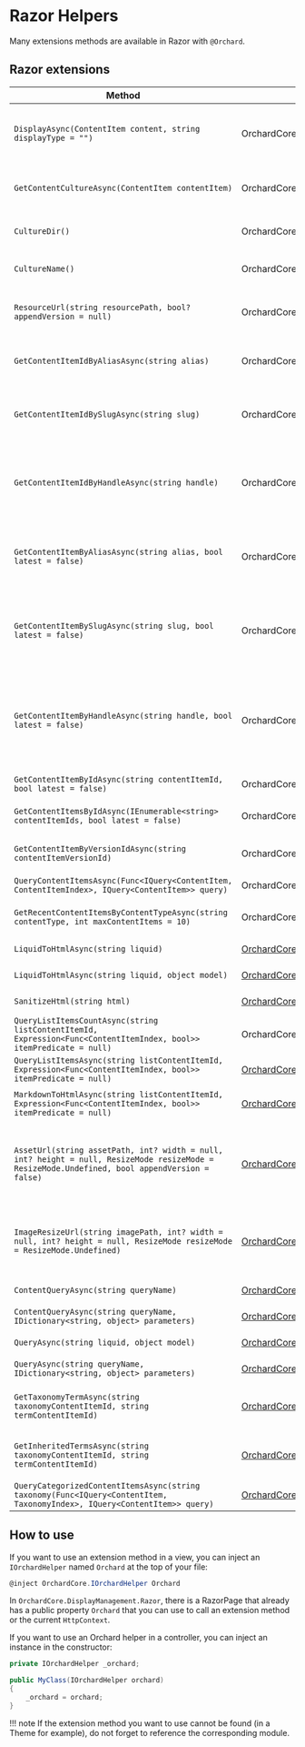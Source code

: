 # Razor Helpers

Many extensions methods are available in Razor with `@Orchard`.

## Razor extensions

| Method | Module | Description |
| ------ | ------ | ----------- |
| `DisplayAsync(ContentItem content, string displayType = "")` | OrchardCore.ContentManagement.Display | Renders a content item with the corresponding display type. |
| `GetContentCultureAsync(ContentItem contentItem)` | OrchardCore.ContentLocalization | Returns the culture for a given ContentItem. |
| `CultureDir()` | OrchardCore.DisplayManagement | Returns the current culture direction. |
| `CultureName()` | OrchardCore.DisplayManagement | Returns the current culture name. |
| `ResourceUrl(string resourcePath, bool? appendVersion = null)` | OrchardCore.ResourceManagement | Prefixes the Cdn Base URL to the specified resource path. |
| `GetContentItemIdByAliasAsync(string alias)` | OrchardCore.Alias | Returns a content item id from its alias. Ex: `carousel` |
| `GetContentItemIdBySlugAsync(string slug)` | OrchardCore.Autoroute | Returns a content item id from its slug. Ex: `myblog/my-blog-post` |
| `GetContentItemIdByHandleAsync(string handle)` | OrchardCore.Contents | Returns a content item id from its handle. Ex: `alias:carousel`, `slug:myblog/my-blog-post` |
| `GetContentItemByAliasAsync(string alias, bool latest = false)` | OrchardCore.Alias | Loads a content item by its alias, seeking the latest version or not. Ex: `carousel` |
| `GetContentItemBySlugAsync(string slug, bool latest = false)` | OrchardCore.Autoroute | Loads a content item by its slug, seeking the latest version or not. Ex: `slug:myblog/my-blog-post`|
| `GetContentItemByHandleAsync(string handle, bool latest = false)` | OrchardCore.Contents | Loads a content item by its handle, seeking the latest version or not. Ex: `alias:carousel`, `slug:myblog/my-blog-post`|
| `GetContentItemByIdAsync(string contentItemId, bool latest = false)` | OrchardCore.Contents | Loads a content item by its id. |
| `GetContentItemsByIdAsync(IEnumerable<string> contentItemIds, bool latest = false)` | OrchardCore.Contents | Loads a list of content items by their ids. |
| `GetContentItemByVersionIdAsync(string contentItemVersionId)` | OrchardCore.Contents | Loads a content item by its version id. |
| `QueryContentItemsAsync(Func<IQuery<ContentItem, ContentItemIndex>, IQuery<ContentItem>> query)` | OrchardCore.Contents | Query content items. |
| `GetRecentContentItemsByContentTypeAsync(string contentType, int maxContentItems = 10)` | OrchardCore.Contents | Loads content items of a specific type. |
| `LiquidToHtmlAsync(string liquid)` | [OrchardCore.Liquid](../../modules/Liquid/README.md#razor-helpers) | Parses a liquid string to HTML. |
| `LiquidToHtmlAsync(string liquid, object model)` | [OrchardCore.Liquid](../../modules/Liquid/README.md#razor-helpers) | Parses a liquid string to HTML. |
| `SanitizeHtml(string html)` | [OrchardCore.Infrastructure](../Sanitizer/README.md#razor-helper) | Sanitizes an HTML string. |
| `QueryListItemsCountAsync(string listContentItemId, Expression<Func<ContentItemIndex, bool>> itemPredicate = null)` | OrchardCore.Lists | Returns list count. |
| `QueryListItemsAsync(string listContentItemId, Expression<Func<ContentItemIndex, bool>> itemPredicate = null)` | [OrchardCore.List](../../modules/Lists/README.md#orchard-helpers) | Returns list items. |
| `MarkdownToHtmlAsync(string listContentItemId, Expression<Func<ContentItemIndex, bool>> itemPredicate = null)` | [OrchardCore.Markdown](../../modules/Markdown/README.md#razor-helper) | Converts Markdown string to HTML. |
| `AssetUrl(string assetPath, int? width = null, int? height = null, ResizeMode resizeMode = ResizeMode.Undefined, bool appendVersion = false)` | [OrchardCore.Media](../../modules/Media/README.md#razor-helpers) | Returns the relative URL of the specifier asset path with optional resizing parameters. |
| `ImageResizeUrl(string imagePath, int? width = null, int? height = null, ResizeMode resizeMode = ResizeMode.Undefined)` | [OrchardCore.Media](../../modules/Media/README.md#razor-helpers) | Returns a URL with custom resizing parameters for an existing image path. |
| `ContentQueryAsync(string queryName)` | [OrchardCore.Queries](../../modules/Queries/README.md#razor-helpers) | Returns a List of Content items |
| `ContentQueryAsync(string queryName, IDictionary<string, object> parameters)` | [OrchardCore.Queries](../../modules/Queries/README.md#razor-helpers) | Returns a List of Content items |
| `QueryAsync(string liquid, object model)` | [OrchardCore.Queries](../../modules/Queries/README.md#razor-helpers) | Returns a List of objects |
| `QueryAsync(string queryName, IDictionary<string, object> parameters)` | [OrchardCore.Queries](../../modules/Queries/README.md#razor-helpers) | Returns a List of objects |
| `GetTaxonomyTermAsync(string taxonomyContentItemId, string termContentItemId)` | [OrchardCore.Taxonomies](../../modules/Taxonomies/README.md#orchard-helpers) | Returns a the term from its content item id and taxonomy. |
| `GetInheritedTermsAsync(string taxonomyContentItemId, string termContentItemId)` | [OrchardCore.Taxonomies](../../modules/Taxonomies/README.md#orchard-helpers) | Returns the list of terms including their parents. |
| `QueryCategorizedContentItemsAsync(string taxonomy(Func<IQuery<ContentItem, TaxonomyIndex>, IQuery<ContentItem>> query)` | [OrchardCore.Taxonomies](../../modules/Taxonomies/README.md#orchard-helpers) | Query content items. |

## How to use

If you want to use an extension method in a view, you can inject an `IOrchardHelper` named `Orchard` at the top of your file:

```csharp
@inject OrchardCore.IOrchardHelper Orchard
```

In `OrchardCore.DisplayManagement.Razor`, there is a RazorPage that already has a public property `Orchard` that you can use to call an extension method or the current `HttpContext`.

If you want to use an Orchard helper in a controller, you can inject an instance in the constructor:

```csharp
private IOrchardHelper _orchard;

public MyClass(IOrchardHelper orchard)
{
	_orchard = orchard;
}
```

!!! note
    If the extension method you want to use cannot be found (in a Theme for example), do not forget to reference the corresponding module.
